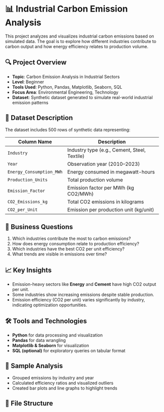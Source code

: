 # 📊 Industrial Carbon Emission Analysis

This project analyzes and visualizes industrial carbon emissions based on simulated data. The goal is to explore how different industries contribute to carbon output and how energy efficiency relates to production volume.

## 🔍 Project Overview

- **Topic**: Carbon Emission Analysis in Industrial Sectors
- **Level**: Beginner
- **Tools Used**: Python, Pandas, Matplotlib, Seaborn, SQL
- **Focus Area**: Environmental Engineering, Technology
- **Dataset**: Synthetic dataset generated to simulate real-world industrial emission patterns

## 📁 Dataset Description

The dataset includes 500 rows of synthetic data representing:

| Column Name            | Description                                      |
|------------------------|--------------------------------------------------|
| `Industry`             | Industry type (e.g., Cement, Steel, Textile)     |
| `Year`                 | Observation year (2010–2023)                     |
| `Energy_Consumption_MWh` | Energy consumed in megawatt-hours               |
| `Production_Units`     | Total production volume                          |
| `Emission_Factor`      | Emission factor per MWh (kg CO2/MWh)             |
| `CO2_Emissions_kg`     | Total CO2 emissions in kilograms                 |
| `CO2_per_Unit`         | Emission per production unit (kg/unit)           |

## 🎯 Business Questions

1. Which industries contribute the most to carbon emissions?
2. How does energy consumption relate to production efficiency?
3. Which industries have the best CO2 per unit efficiency?
4. What trends are visible in emissions over time?

## 📈 Key Insights

- Emission-heavy sectors like **Energy** and **Cement** have high CO2 output per unit.
- Some industries show increasing emissions despite stable production.
- Emission efficiency (CO2 per unit) varies significantly by industry, indicating optimization opportunities.

## 🛠️ Tools and Technologies

- **Python** for data processing and visualization
- **Pandas** for data wrangling
- **Matplotlib & Seaborn** for visualization
- **SQL (optional)** for exploratory queries on tabular format

## 🧪 Sample Analysis

- Grouped emissions by industry and year
- Calculated efficiency ratios and visualized outliers
- Created bar plots and line graphs to highlight trends

## 📂 File Structure


